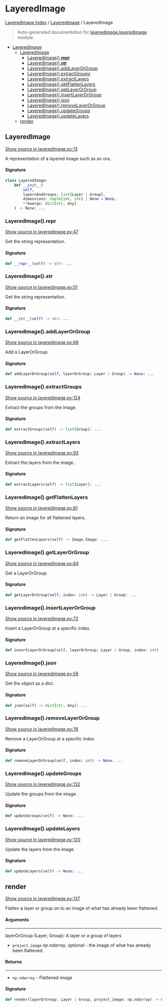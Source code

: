 # LayeredImage

[Layeredimage Index](../README.md#layeredimage-index) / [Layeredimage](./index.md#layeredimage) / LayeredImage

> Auto-generated documentation for [layeredimage.layeredimage](../../../layeredimage/layeredimage.py) module.

- [LayeredImage](#layeredimage)
  - [LayeredImage](#layeredimage-1)
    - [LayeredImage().__repr__](#layeredimage()__repr__)
    - [LayeredImage().__str__](#layeredimage()__str__)
    - [LayeredImage().addLayerOrGroup](#layeredimage()addlayerorgroup)
    - [LayeredImage().extractGroups](#layeredimage()extractgroups)
    - [LayeredImage().extractLayers](#layeredimage()extractlayers)
    - [LayeredImage().getFlattenLayers](#layeredimage()getflattenlayers)
    - [LayeredImage().getLayerOrGroup](#layeredimage()getlayerorgroup)
    - [LayeredImage().insertLayerOrGroup](#layeredimage()insertlayerorgroup)
    - [LayeredImage().json](#layeredimage()json)
    - [LayeredImage().removeLayerOrGroup](#layeredimage()removelayerorgroup)
    - [LayeredImage().updateGroups](#layeredimage()updategroups)
    - [LayeredImage().updateLayers](#layeredimage()updatelayers)
  - [render](#render)

## LayeredImage

[Show source in layeredimage.py:13](../../../layeredimage/layeredimage.py#L13)

A representation of a layered image such as an ora.

#### Signature

```python
class LayeredImage:
    def __init__(
        self,
        layersAndGroups: list[Layer | Group],
        dimensions: tuple[int, int] | None = None,
        **kwargs: dict[str, Any]
    ) -> None: ...
```

### LayeredImage().__repr__

[Show source in layeredimage.py:47](../../../layeredimage/layeredimage.py#L47)

Get the string representation.

#### Signature

```python
def __repr__(self) -> str: ...
```

### LayeredImage().__str__

[Show source in layeredimage.py:51](../../../layeredimage/layeredimage.py#L51)

Get the string representation.

#### Signature

```python
def __str__(self) -> str: ...
```

### LayeredImage().addLayerOrGroup

[Show source in layeredimage.py:68](../../../layeredimage/layeredimage.py#L68)

Add a LayerOrGroup.

#### Signature

```python
def addLayerOrGroup(self, layerOrGroup: Layer | Group) -> None: ...
```

### LayeredImage().extractGroups

[Show source in layeredimage.py:124](../../../layeredimage/layeredimage.py#L124)

Extract the groups from the image.

#### Signature

```python
def extractGroups(self) -> list[Group]: ...
```

### LayeredImage().extractLayers

[Show source in layeredimage.py:93](../../../layeredimage/layeredimage.py#L93)

Extract the layers from the image.

#### Signature

```python
def extractLayers(self) -> list[Layer]: ...
```

### LayeredImage().getFlattenLayers

[Show source in layeredimage.py:81](../../../layeredimage/layeredimage.py#L81)

Return an image for all flattened layers.

#### Signature

```python
def getFlattenLayers(self) -> Image.Image: ...
```

### LayeredImage().getLayerOrGroup

[Show source in layeredimage.py:64](../../../layeredimage/layeredimage.py#L64)

Get a LayerOrGroup.

#### Signature

```python
def getLayerOrGroup(self, index: int) -> Layer | Group: ...
```

### LayeredImage().insertLayerOrGroup

[Show source in layeredimage.py:72](../../../layeredimage/layeredimage.py#L72)

Insert a LayerOrGroup at a specific index.

#### Signature

```python
def insertLayerOrGroup(self, layerOrGroup: Layer | Group, index: int) -> None: ...
```

### LayeredImage().json

[Show source in layeredimage.py:58](../../../layeredimage/layeredimage.py#L58)

Get the object as a dict.

#### Signature

```python
def json(self) -> dict[str, Any]: ...
```

### LayeredImage().removeLayerOrGroup

[Show source in layeredimage.py:76](../../../layeredimage/layeredimage.py#L76)

Remove a LayerOrGroup at a specific index.

#### Signature

```python
def removeLayerOrGroup(self, index: int) -> None: ...
```

### LayeredImage().updateGroups

[Show source in layeredimage.py:132](../../../layeredimage/layeredimage.py#L132)

Update the groups from the image.

#### Signature

```python
def updateGroups(self) -> None: ...
```

### LayeredImage().updateLayers

[Show source in layeredimage.py:120](../../../layeredimage/layeredimage.py#L120)

Update the layers from the image.

#### Signature

```python
def updateLayers(self) -> None: ...
```



## render

[Show source in layeredimage.py:137](../../../layeredimage/layeredimage.py#L137)

Flatten a layer or group on to an image of what has already been flattened.

#### Arguments

----
 layerOrGroup (Layer, Group): A layer or a group of layers
 - `project_image` *np.ndarray, optional* - the image of what has already
 been flattened.

#### Returns

-------
 - `np.ndarray` - Flattened image

#### Signature

```python
def render(layerOrGroup: Layer | Group, project_image: np.ndarray) -> np.ndarray: ...
```